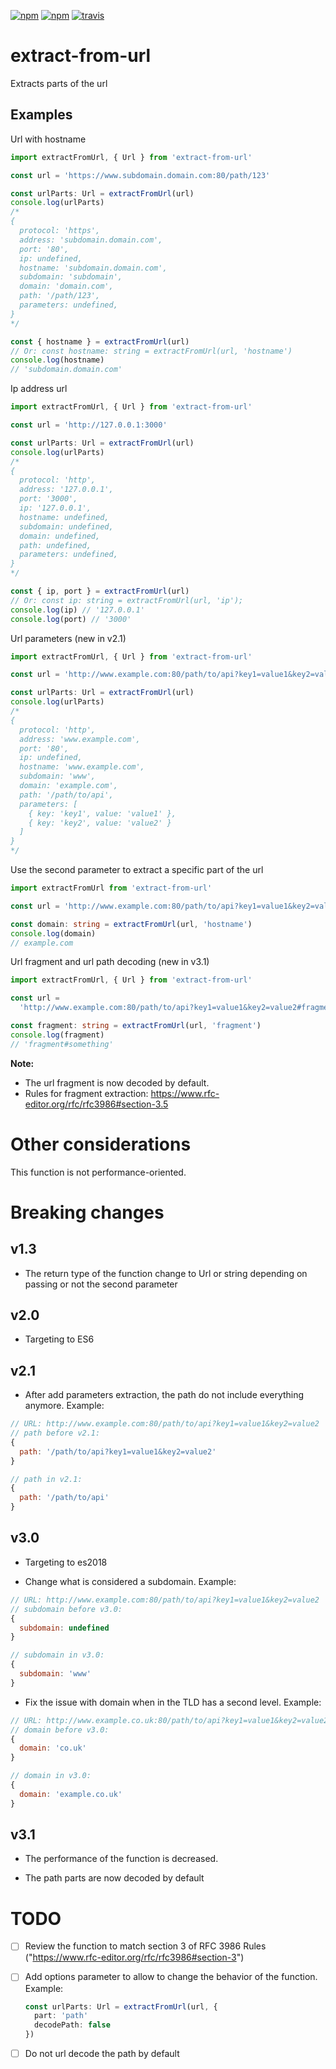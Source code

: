 [![npm](https://img.shields.io/npm/v/extract-from-url.svg)](https://www.npmjs.com/package/extract-from-url)
[![npm](https://img.shields.io/npm/dy/extract-from-url)](https://www.npmjs.com/package/extract-from-url)
[![travis](https://app.travis-ci.com/alexandrehpiva/extract-from-url.svg?branch=main)](https://travis-ci.com/github/alexandrehpiva/extract-from-url)

# extract-from-url

Extracts parts of the url

## Examples

Url with hostname

```ts
import extractFromUrl, { Url } from 'extract-from-url'

const url = 'https://www.subdomain.domain.com:80/path/123'

const urlParts: Url = extractFromUrl(url)
console.log(urlParts)
/*
{
  protocol: 'https',
  address: 'subdomain.domain.com',
  port: '80',
  ip: undefined,
  hostname: 'subdomain.domain.com',
  subdomain: 'subdomain',
  domain: 'domain.com',
  path: '/path/123',
  parameters: undefined,
}
*/

const { hostname } = extractFromUrl(url)
// Or: const hostname: string = extractFromUrl(url, 'hostname')
console.log(hostname)
// 'subdomain.domain.com'
```

Ip address url

```ts
import extractFromUrl, { Url } from 'extract-from-url'

const url = 'http://127.0.0.1:3000'

const urlParts: Url = extractFromUrl(url)
console.log(urlParts)
/*
{
  protocol: 'http',
  address: '127.0.0.1',
  port: '3000',
  ip: '127.0.0.1',
  hostname: undefined,
  subdomain: undefined,
  domain: undefined,
  path: undefined,
  parameters: undefined,
}
*/

const { ip, port } = extractFromUrl(url)
// Or: const ip: string = extractFromUrl(url, 'ip');
console.log(ip) // '127.0.0.1'
console.log(port) // '3000'
```

Url parameters (new in v2.1)

```ts
import extractFromUrl, { Url } from 'extract-from-url'

const url = 'http://www.example.com:80/path/to/api?key1=value1&key2=value2'

const urlParts: Url = extractFromUrl(url)
console.log(urlParts)
/*
{
  protocol: 'http',
  address: 'www.example.com',
  port: '80',
  ip: undefined,
  hostname: 'www.example.com',
  subdomain: 'www',
  domain: 'example.com',
  path: '/path/to/api',
  parameters: [
    { key: 'key1', value: 'value1' },
    { key: 'key2', value: 'value2' }
  ]
}
*/
```

Use the second parameter to extract a specific part of the url

```ts
import extractFromUrl from 'extract-from-url'

const url = 'http://www.example.com:80/path/to/api?key1=value1&key2=value2'

const domain: string = extractFromUrl(url, 'hostname')
console.log(domain)
// example.com
```

Url fragment and url path decoding (new in v3.1)

```ts
import extractFromUrl, { Url } from 'extract-from-url'

const url =
  'http://www.example.com:80/path/to/api?key1=value1&key2=value2#fragment%23something'

const fragment: string = extractFromUrl(url, 'fragment')
console.log(fragment)
// 'fragment#something'
```

**Note:**
- The url fragment is now decoded by default.
- Rules for fragment extraction: https://www.rfc-editor.org/rfc/rfc3986#section-3.5

# Other considerations

This function is not performance-oriented.

# Breaking changes

## v1.3

- The return type of the function change to Url or string depending on passing or not the second parameter

## v2.0

- Targeting to ES6

## v2.1

- After add parameters extraction, the path do not include everything anymore. Example:

```js
// URL: http://www.example.com:80/path/to/api?key1=value1&key2=value2
// path before v2.1:
{
  path: '/path/to/api?key1=value1&key2=value2'
}

// path in v2.1:
{
  path: '/path/to/api'
}
```

## v3.0

- Targeting to es2018

- Change what is considered a subdomain. Example:

```js
// URL: http://www.example.com:80/path/to/api?key1=value1&key2=value2
// subdomain before v3.0:
{
  subdomain: undefined
}

// subdomain in v3.0:
{
  subdomain: 'www'
}
```

- Fix the issue with domain when in the TLD has a second level. Example:

```js
// URL: http://www.example.co.uk:80/path/to/api?key1=value1&key2=value2
// domain before v3.0:
{
  domain: 'co.uk'
}

// domain in v3.0:
{
  domain: 'example.co.uk'
}
```

## v3.1

- The performance of the function is decreased.

- The path parts are now decoded by default

# TODO

- [ ] Review the function to match section 3 of RFC 3986 Rules ("https://www.rfc-editor.org/rfc/rfc3986#section-3")

- [ ] Add options parameter to allow to change the behavior of the function. Example:

  ```ts
  const urlParts: Url = extractFromUrl(url, {
    part: 'path'
    decodePath: false
  })
  ```

- [ ] Do not url decode the path by default

